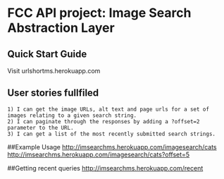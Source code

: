 #  FCC API project: Image Search Abstraction Layer


## Quick Start Guide

Visit urlshortms.herokuapp.com

## User stories fullfiled
    1) I can get the image URLs, alt text and page urls for a set of images relating to a given search string.
    2) I can paginate through the responses by adding a ?offset=2 parameter to the URL.
    3) I can get a list of the most recently submitted search strings.


##Example Usage
    http://imsearchms.herokuapp.com/imagesearch/cats
    http://imsearchms.herokuapp.com/imagesearch/cats?offset=5
    
##Getting recent queries
    http://imsearchms.herokuapp.com/recent


